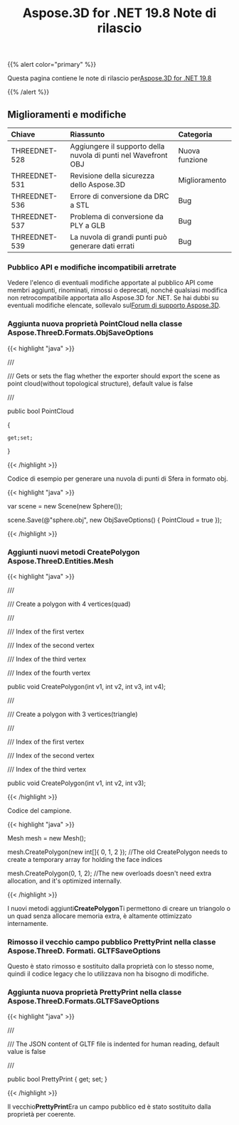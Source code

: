 ﻿---
title: Aspose.3D for .NET 19.8 Note di rilascio
type: docs
weight: 50
url: /it/net/aspose-3d-for-net-19-8-release-notes/
---
{{% alert color="primary" %}} 

Questa pagina contiene le note di rilascio per[Aspose.3D for .NET 19.8](/3d/it/net/aspose-3d-for-net-19-8-release-notes/)

{{% /alert %}} 
## **Miglioramenti e modifiche**

|**Chiave**|**Riassunto**|**Categoria**|
|:- |:- |:- |
|THREEDNET-528|Aggiungere il supporto della nuvola di punti nel Wavefront OBJ|Nuova funzione|
|THREEDNET-531|Revisione della sicurezza dello Aspose.3D|Miglioramento|
|THREEDNET-536 |Errore di conversione da DRC a STL|Bug|
|THREEDNET-537|Problema di conversione da PLY a GLB|Bug|
|THREEDNET-539|La nuvola di grandi punti può generare dati errati|Bug|
### **Pubblico API e modifiche incompatibili arretrate**
Vedere l'elenco di eventuali modifiche apportate al pubblico API come membri aggiunti, rinominati, rimossi o deprecati, nonché qualsiasi modifica non retrocompatibile apportata allo Aspose.3D for .NET. Se hai dubbi su eventuali modifiche elencate, sollevalo sul[Forum di supporto Aspose.3D](https://forum.aspose.com/c/3d).
### **Aggiunta nuova proprietà PointCloud nella classe Aspose.ThreeD.Formats.ObjSaveOptions**
{{< highlight "java" >}}

 /// <summary>

/// Gets or sets the flag whether the exporter should export the scene as point cloud(without topological structure), default value is false

/// </summary>

public bool PointCloud

{

    get;set;

}

{{< /highlight >}}

Codice di esempio per generare una nuvola di punti di Sfera in formato obj.

{{< highlight "java" >}}

 var scene = new Scene(new Sphere());

scene.Save(@"sphere.obj", new ObjSaveOptions() { PointCloud = true });

{{< /highlight >}}
### **Aggiunti nuovi metodi CreatePolygon Aspose.ThreeD.Entities.Mesh**
{{< highlight "java" >}}

 /// <summary>

/// Create a polygon with 4 vertices(quad)

/// </summary>

/// <param name="v1">Index of the first vertex</param>

/// <param name="v2">Index of the second vertex</param>

/// <param name="v3">Index of the third vertex</param>

/// <param name="v4">Index of the fourth vertex</param>

public void CreatePolygon(int v1, int v2, int v3, int v4);

/// <summary>

/// Create a polygon with 3 vertices(triangle)

/// </summary>

/// <param name="v1">Index of the first vertex</param>

/// <param name="v2">Index of the second vertex</param>

/// <param name="v3">Index of the third vertex</param>

public void CreatePolygon(int v1, int v2, int v3);

{{< /highlight >}}

Codice del campione.

{{< highlight "java" >}}

 Mesh mesh = new Mesh();

mesh.CreatePolygon(new int[]{ 0, 1, 2 }); //The old CreatePolygon needs to create a temporary array for holding the face indices

mesh.CreatePolygon(0, 1, 2); //The new overloads doesn't need extra allocation, and it's optimized internally.

{{< /highlight >}}

I nuovi metodi aggiunti**CreatePolygon**Ti permettono di creare un triangolo o un quad senza allocare memoria extra, è altamente ottimizzato internamente.


### **Rimosso il vecchio campo pubblico PrettyPrint nella classe Aspose.ThreeD. Formati. GLTFSaveOptions**
Questo è stato rimosso e sostituito dalla proprietà con lo stesso nome, quindi il codice legacy che lo utilizzava non ha bisogno di modifiche.
### **Aggiunta nuova proprietà PrettyPrint nella classe Aspose.ThreeD.Formats.GLTFSaveOptions**

{{< highlight "java" >}}

 /// <summary>

/// The JSON content of GLTF file is indented for human reading, default value is false

/// </summary>

public bool PrettyPrint { get; set; }

{{< /highlight >}}

Il vecchio**PrettyPrint**Era un campo pubblico ed è stato sostituito dalla proprietà per coerente.
